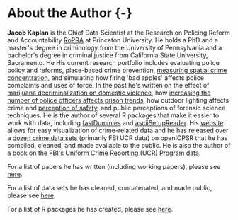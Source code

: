 # About the Author {-}


**Jacob Kaplan** is the Chief Data Scientist at the Research on Policing Reform and Accountability [RoPRA](https://policingresearch.org/team/) at Princeton University. He holds a PhD and a master's degree in criminology from the University of Pennsylvania and a bachelor's degree in criminal justice from California State University, Sacramento. He  His current research portfolio includes evaluating police policy and reforms, place-based crime prevention, [measuring spatial crime concentration](https://doi.org/10.1177/0022427820984213), and simulating how firing 'bad apples' affects police complaints and uses of force.
In the past he's written on the effect of [marijuana decriminalization on domestic violence](https://doi.org/10.1177/0886260520961876), how [increasing the number of police officers affects prison trends](https://doi.org/10.1111/1745-9133.12424), how outdoor lighting affects crime and [perception of safety](https://link.springer.com/article/10.1057/s41284-021-00296-0), and public perceptions of forensic science techniques. He is the author of several R packages that make it easier to work with data, including  [fastDummies](https://jacobkap.github.io/fastDummies/) and [asciiSetupReader](https://jacobkap.github.io/asciiSetupReader/). His [website](http://jacobdkaplan.com/) allows for easy visualization of crime-related data and he has released over a [dozen crime data sets](http://jacobdkaplan.com/data.html) (primarily FBI UCR data) on openICPSR that he has compiled, cleaned, and made available to the public. He is also the author of a [book on the FBI's Uniform Crime Reporting (UCR) Program data](https://ucrbook.com/).


For a list of papers he has written (including working papers), please see [here](http://jacobdkaplan.com/research.html).

For a list of data sets he has cleaned, concatenated, and made public, please see [here](http://jacobdkaplan.com/data.html).

For a list of R packages he has created, please see [here](https://jacobdkaplan.com/packages.html).

